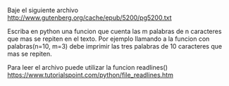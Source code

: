 Baje el siguiente archivo
http://www.gutenberg.org/cache/epub/5200/pg5200.txt

Escriba en python una funcion que cuenta las m palabras de n caracteres que mas se repiten en el texto. Por ejemplo llamando a la funcion con palabras(n=10, m=3) debe imprimir las tres palabras de 10 caracteres que mas se repiten.

Para leer el archivo puede utilizar la funcion readlines() https://www.tutorialspoint.com/python/file_readlines.htm 
